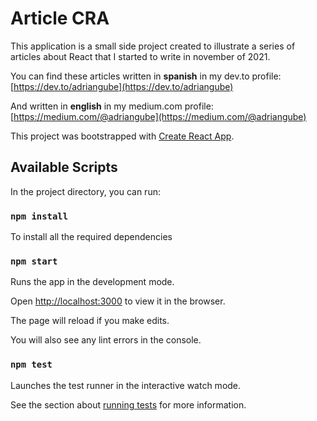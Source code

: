 # Article CRA

This application is a small side project created to illustrate a series of articles about React that I started to write in november of 2021. 

You can find these articles written in **spanish** in my dev.to profile: [https://dev.to/adriangube](https://dev.to/adriangube)

And written in **english** in my medium.com profile: [https://medium.com/@adriangube](https://medium.com/@adriangube)

This project was bootstrapped with [Create React App](https://github.com/facebook/create-react-app).

## Available Scripts

In the project directory, you can run:


### `npm install`

To install all the required dependencies

### `npm start`

Runs the app in the development mode.

Open [http://localhost:3000](http://localhost:3000) to view it in the browser.

The page will reload if you make edits.

You will also see any lint errors in the console.

### `npm test`

Launches the test runner in the interactive watch mode.

See the section about [running tests](https://facebook.github.io/create-react-app/docs/running-tests) for more information.
